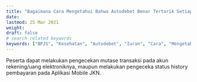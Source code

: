 ```yaml
---
title: "Bagaimana Cara Mengetahui Bahwa Autodebet Benar Tertarik Setiap Bulannya Dari Rekening Peserta?"
date: 
lastmod: 25 Mar 2021
weight: 
draft: false
# search related keywords
keywords: ["BPJS", "Kesehatan", "Autodebet", "Iuran", "Cara", "Mengetahui", "Rekening"]
---
```


Peserta dapat melakukan pengecekan mutase transaksi pada akun rekening/uang elektroniknya, maupun melakukan pengeceka status history pembayaran pada Aplikasi Mobile JKN.